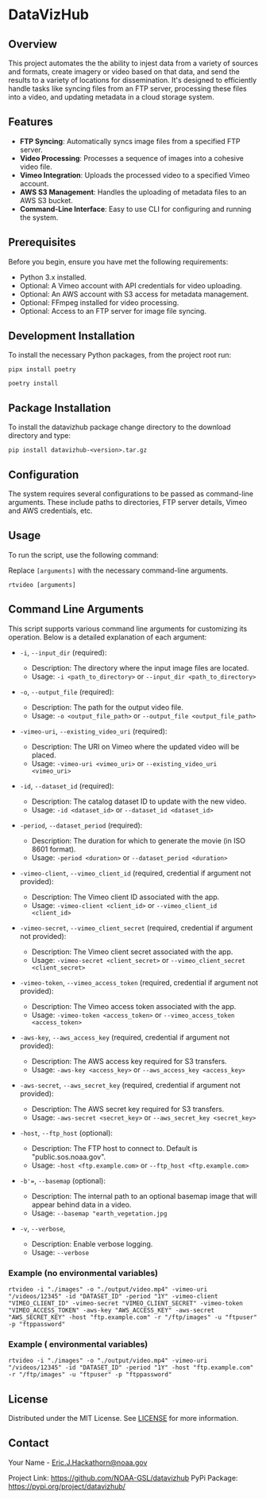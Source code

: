 # DataVizHub

## Overview
This project automates the the ability to injest data from a variety of sources and formats, create imagery or video based on that data, and send the results to a variety of locations for dissemination. It's designed to efficiently handle tasks like syncing files from an FTP server, processing these files into a video, and updating metadata in a cloud storage system.

## Features
- **FTP Syncing**: Automatically syncs image files from a specified FTP server.
- **Video Processing**: Processes a sequence of images into a cohesive video file.
- **Vimeo Integration**: Uploads the processed video to a specified Vimeo account.
- **AWS S3 Management**: Handles the uploading of metadata files to an AWS S3 bucket.
- **Command-Line Interface**: Easy to use CLI for configuring and running the system.

## Prerequisites
Before you begin, ensure you have met the following requirements:
- Python 3.x installed.
- Optional: A Vimeo account with API credentials for video uploading.
- Optional: An AWS account with S3 access for metadata management.
- Optional: FFmpeg installed for video processing.
- Optional: Access to an FTP server for image file syncing.

## Development Installation
To install the necessary Python packages, from the project root run:

`pipx install poetry`

`poetry install`

## Package Installation
To install the datavizhub package change directory to the download directory and type:

`pip install datavizhub-<version>.tar.gz`

## Configuration
The system requires several configurations to be passed as command-line arguments. These include paths to directories, FTP server details, Vimeo and AWS credentials, etc.

## Usage
To run the script, use the following command:

Replace `[arguments]` with the necessary command-line arguments.

`rtvideo [arguments]`

## Command Line Arguments

This script supports various command line arguments for customizing its operation. Below is a detailed explanation of each argument:

- `-i`, `--input_dir` (required): 
  - Description: The directory where the input image files are located.
  - Usage: `-i <path_to_directory>` or `--input_dir <path_to_directory>`

- `-o`, `--output_file` (required): 
  - Description: The path for the output video file.
  - Usage: `-o <output_file_path>` or `--output_file <output_file_path>`

- `-vimeo-uri`, `--existing_video_uri` (required):
  - Description: The URI on Vimeo where the updated video will be placed.
  - Usage: `-vimeo-uri <vimeo_uri>` or `--existing_video_uri <vimeo_uri>`

- `-id`, `--dataset_id` (required):
  - Description: The catalog dataset ID to update with the new video.
  - Usage: `-id <dataset_id>` or `--dataset_id <dataset_id>`

- `-period`, `--dataset_period` (required):
  - Description: The duration for which to generate the movie (in ISO 8601 format).
  - Usage: `-period <duration>` or `--dataset_period <duration>`

- `-vimeo-client`, `--vimeo_client_id` (required, credential if argument not provided):
  - Description: The Vimeo client ID associated with the app.
  - Usage: `-vimeo-client <client_id>` or `--vimeo_client_id <client_id>`

- `-vimeo-secret`, `--vimeo_client_secret` (required, credential if argument not provided):
  - Description: The Vimeo client secret associated with the app.
  - Usage: `-vimeo-secret <client_secret>` or `--vimeo_client_secret <client_secret>`

- `-vimeo-token`, `--vimeo_access_token` (required, credential if argument not provided):
  - Description: The Vimeo access token associated with the app.
  - Usage: `-vimeo-token <access_token>` or `--vimeo_access_token <access_token>`

- `-aws-key`, `--aws_access_key` (required, credential if argument not provided):
  - Description: The AWS access key required for S3 transfers.
  - Usage: `-aws-key <access_key>` or `--aws_access_key <access_key>`

- `-aws-secret`, `--aws_secret_key` (required, credential if argument not provided):
  - Description: The AWS secret key required for S3 transfers.
  - Usage: `-aws-secret <secret_key>` or `--aws_secret_key <secret_key>`

- `-host`, `--ftp_host` (optional):
  - Description: The FTP host to connect to. Default is "public.sos.noaa.gov".
  - Usage: `-host <ftp.example.com>` or `--ftp_host <ftp.example.com>`

- `-b'=`, `--basemap` (optional):
  - Description: The internal path to an optional basemap image that will appear behind data in a video.
  - Usage: `--basemap "earth_vegetation.jpg`

- `-v`, `--verbose`,
  - Description: Enable verbose logging.
  - Usage: `--verbose`


### Example (no environmental variables)

`rtvideo -i "./images" -o "./output/video.mp4" -vimeo-uri "/videos/12345" -id "DATASET_ID" -period "1Y" -vimeo-client "VIMEO_CLIENT_ID" -vimeo-secret "VIMEO_CLIENT_SECRET" -vimeo-token "VIMEO_ACCESS_TOKEN" -aws-key "AWS_ACCESS_KEY" -aws-secret "AWS_SECRET_KEY" -host "ftp.example.com" -r "/ftp/images" -u "ftpuser" -p "ftppassword"`

### Example ( environmental variables)

`rtvideo -i "./images" -o "./output/video.mp4" -vimeo-uri "/videos/12345" -id "DATASET_ID" -period "1Y" -host "ftp.example.com" -r "/ftp/images" -u "ftpuser" -p "ftppassword"`

## License
Distributed under the MIT License. See [LICENSE](LICENSE) for more information.

## Contact
Your Name - Eric.J.Hackathorn@noaa.gov

Project Link: https://github.com/NOAA-GSL/datavizhub
PyPi Package: https://pypi.org/project/datavizhub/

